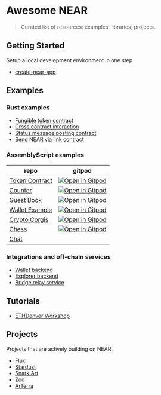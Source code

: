 # Awesome NEAR

> Curated list of resources: examples, libraries, projects.

## Getting Started
Setup a local development environment in one step
* [create-near-app](https://github.com/nearprotocol/create-near-app)

## Examples

### Rust examples

* [Fungible token contract](https://github.com/nearprotocol/near-bindgen/tree/master/examples/fun-token)
* [Cross contract interaction](https://github.com/nearprotocol/near-bindgen/tree/master/examples/cross-contract-high-level)
* [Status message posting contract](https://github.com/nearprotocol/near-bindgen/tree/master/examples/status-message)
* [Send NEAR via link contract](https://github.com/nearprotocol/near-linkdrop)

### AssemblyScript examples
repo|gitpod
---|---
[Token Contract](https://github.com/nearprotocol/token-contract-as)| [![Open in Gitpod](https://gitpod.io/button/open-in-gitpod.svg)](https://gitpod.io/#https://github.com/nearprotocol/token-contract-as)
[Counter](https://github.com/nearprotocol/counter)| [![Open in Gitpod](https://gitpod.io/button/open-in-gitpod.svg)](https://gitpod.io/#https://github.com/nearprotocol/counter)
[Guest Book](https://github.com/near-examples/guest-book) | [![Open in Gitpod](https://gitpod.io/button/open-in-gitpod.svg)](https://gitpod.io/#https://github.com/nearprotocol/guest-book)
[Wallet Example](https://github.com/nearprotocol/wallet-example)| [![Open in Gitpod](https://gitpod.io/button/open-in-gitpod.svg)](https://gitpod.io/#https://github.com/nearprotocol/wallet-example)
[Crypto Corgis](https://github.com/nearprotocol/corgis) | [![Open in Gitpod](https://gitpod.io/button/open-in-gitpod.svg)](https://gitpod.io/#https://github.com/nearprotocol/corgis) |
[Chess](https://github.com/nearprotocol/near-chess)|[![Open in Gitpod](https://gitpod.io/button/open-in-gitpod.svg)](https://gitpod.io/#https://github.com/nearprotocol/near-chess)
[Chat](https://github.com/nearprotocol/chat) |

### Integrations and off-chain services

* [Wallet backend](https://github.com/nearprotocol/near-contract-helper)
* [Explorer backend](https://github.com/nearprotocol/near-explorer/tree/master/backend)
* [Bridge relay service](https://github.com/nearprotocol/near-bridge/tree/master/ethrelay)

## Tutorials
* [ETHDenver Workshop](https://github.com/nearprotocol/ethdenver-workshop)

## Projects

Projects that are actively building on NEAR:
* [Flux](http://flux.market/)
* [Stardust](https://stardust.gg/)
* [Snark Art](http://snark.art/)
* [Zod](https://www.zod.tv/)
* [ArTerra](http://arterra.co/)
